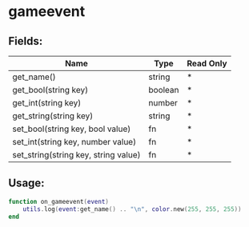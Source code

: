 # gameevent

## Fields:

| Name                                 | Type    | Read Only |
| ------------------------------------ | ------- | --------- |
| get_name()                           | string  | \*        |
| get_bool(string key)                 | boolean | \*        |
| get_int(string key)                  | number  | \*        |
| get_string(string key)               | string  | \*        |
| set_bool(string key, bool value)     | fn      | \*        |
| set_int(string key, number value)    | fn      | \*        |
| set_string(string key, string value) | fn      | \*        |

## Usage:

```lua
function on_gameevent(event)
    utils.log(event:get_name() .. "\n", color.new(255, 255, 255))
end
```
